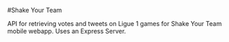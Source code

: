 #Shake Your Team

API for retrieving votes and tweets on Ligue 1 games for Shake Your Team mobile webapp. Uses an Express Server.
